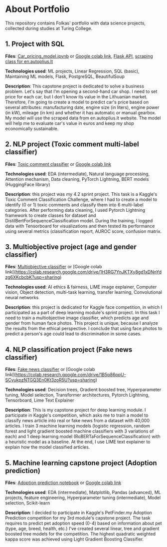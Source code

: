 # About Portfolio

This repository contains Folkas' portfolio with data science projects, collected during studies at Turing College.

## 1. Project with SQL

**Files**: [Car_pricing_model.ipynb](https://github.com/Folkas/folkas-portfolio/blob/main/Car_pricing_model.ipynb) or [Google colab link](https://colab.research.google.com/drive/1OzMO6M32E2wydzPkVF9MKhETZ5-z7QjY?usp=sharing), [Flask API](https://github.com/Folkas/project_24), [scraping class for en.autoplius.lt](https://github.com/Folkas/autoplius-scraper)

**Technologies used**: ML projects, Linear Regression, SQL (basic), Maintaining ML models, Flask, PostgreSQL, BeautifulSoup

**Description**: This capstone project is dedicated to solve a business problem. Let's say that I'm opening a second-hand car shop. I need to set price for each car, but I don't know its value in the Lithuanian market. Therefore, I'm going to create a model to predict car's price based on several attributes: manufacturing date, engine size (in liters), engine power (in kW), mileage (in km) and whether it has automatic or manual gearbox. My model will use the scraped data from en.autoplius.lt website. The model will help me to evaluate car's value in euros and keep my shop economically sustainable.

## 2. NLP project (Toxic comment multi-label classifier)
**Files**: [Toxic comment classifier](https://github.com/Folkas/folkas-portfolio/blob/main/Toxic_comment_classifier.ipynb) or [Google colab link](https://colab.research.google.com/drive/1RDnteWVArrusWavl3U2zEie8TpAY7ZW2?usp=sharing)

**Technologies used**: EDA (intermediate), Natural language processing, Attention mechanism, Data cleaning, PyTorch Lightning, BERT models (HuggingFace library)

**Description**: this project was my 4.2 sprint project. This task is a Kaggle's Toxic Comment Classification Challenge, where I had to create a model to identify (0 or 1) toxic comments and classify them into 6 multi-label categories. After performing data cleaning, I used Pytorch Lightning framework to create classes for dataset and DistilBertForSequenceClassification model. During the training, I logged data with Tensorboard for visualizations and then tested its performance using several metrics (classification report, AUROC score, confusion matrix.

## 3. Multiobjective project (age and gender classifier)
**Files**: [Multiobjective classifier](https://github.com/Folkas/folkas-portfolio/blob/main/Multiobjective_classifier.ipynb) or [Google colab link[(https://colab.research.google.com/drive/1H3RG7YnJKTXy8gd1xDNnYdzg6XKcbcbK?usp=sharing)

**Technologies used**: AI ethics & fairness, LIME image explainer, Computer vision, Object detection, multi-task learning, transfer learning, Convolutional neural networks

**Description**: this project is dedicated for Kaggle face competition, in which I participated as a part of deep learning module's sprint project. In this task I need to train a multiobjective image classifier, which predicts age and gender from human face photos. This project is unique, because I analyze the results from the ethical perspective. I conclude that using face photos to predict a person's age could lead to discrimination in some cases.

## 4. NLP classification project (Fake news classifier)
**Files**: [Fake news classifier](https://github.com/Folkas/folkas-portfolio/blob/main/Fake_news_classifier.ipynb) or [Google colab link[(https://colab.research.google.com/drive/1B5p86ppU-SCyukpzNTGQ3En0Kt3zoR5U?usp=sharing)

**Technologies used**: Decision trees, Gradient boosted tree, Hyperparameter tuning, Model selection, Transformer architectures, Pytorch Lightning, Tensorboard, Lime Text Explainer

**Description**: This is my capstone project for deep learning module. I participate in Kaggle's competition, which asks me to train a model to classify news article into real or fake news from a dataset with 40,000 articles. I train 3 machine learning models (logistic regression, random forest and light gradient boosted machine classifiers with 3 variations of each) and 1 deep learning model (RoBERTaForSequenceClassification) with a heuristic model as a baseline. At the end, I use LIME text explainer to explain how the model classified articles.

## 5. Machine learning capstone project (Adoption prediction)
**Files**: [Adoption prediction notebook](https://github.com/Folkas/folkas-portfolio/blob/main/Adoption_prediction.ipynb) or [Google colab link](https://colab.research.google.com/drive/1S82OdNIArivlAt6CAQSqtsiceJU-u1_n?usp=sharing)

**Technologies used**: EDA (intermediate), Matplotlib, Pandas (advanced), ML projects, feature engineering, Hyperparameter tuning (intermediate), Model selection, Scikit-learn

**Description**: I decided to participate in Kaggle's PetFinder.my Adoption Prediction competition for my 3rd module's capstone project. The task requires to predict pet adoption speed (0-4) based on information about pet (type, age, breed, health, etc.) I've created several linear, tree and gradient boosted tree models for the competition. The highest quadratic weighted kappa score was achieved using Light Gradient Boosting Classifier.
